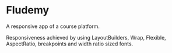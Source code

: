 # Fludemy

A responsive app of a course platform.

Responsiveness achieved by using LayoutBuilders, Wrap, Flexible, AspectRatio, breakpoints and width
ratio sized fonts.